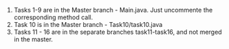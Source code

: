 1. Tasks 1-9 are in the Master branch  - Main.java. Just uncommente the corresponding method call.
2. Task 10 is in the Master branch - Task10/task10.java
3. Tasks 11 - 16 are in the separate branches task11-task16, and not merged in the master.
